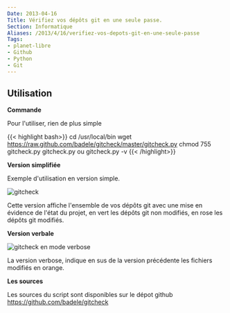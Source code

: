 ```yaml
---
Date: 2013-04-16
Title: Vérifiez vos dépôts git en une seule passe.
Section: Informatique
Aliases: /2013/4/16/verifiez-vos-depots-git-en-une-seule-passe
Tags:
- planet-libre
- Github
- Python
- Git
---
```


Utilisation
-----------

**Commande**

Pour l'utiliser, rien de plus simple

{{< highlight bash>}}
cd /usr/local/bin
wget https://raw.github.com/badele/gitcheck/master/gitcheck.py
chmod 755 gitcheck.py
gitcheck.py
ou
gitcheck.py -v
{{< /highlight>}}

**Version simplifiée**

Exemple d'utilisation en version simple.

![gitcheck](/img/2013/gitcheck.png)

Cette version affiche l'ensemble de vos dépôts git avec une mise en
évidence de l'état du projet, en vert les dépôts git non modifiés, en
rose les dépôts git modifiés.

**Version verbale**

![gitcheck en mode verbose](/img/2013/gitcheck_verbose.png)

La version verbose, indique en sus de la version précédente les fichiers
modifiés en orange.

**Les sources**

Les sources du script sont disponibles sur le dépot github
<https://github.com/badele/gitcheck>
